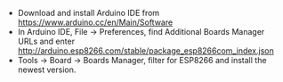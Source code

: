 * Download and install Arduino IDE from https://www.arduino.cc/en/Main/Software
* In Arduino IDE, File -> Preferences, find Additional Boards Manager URLs and enter http://arduino.esp8266.com/stable/package_esp8266com_index.json
* Tools -> Board -> Boards Manager, filter for ESP8266 and install the newest version.

